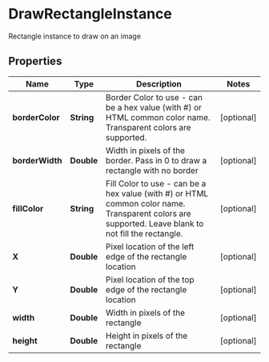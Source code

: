 

# DrawRectangleInstance

Rectangle instance to draw on an image

## Properties

| Name | Type | Description | Notes |
|------------ | ------------- | ------------- | -------------|
|**borderColor** | **String** | Border Color to use - can be a hex value (with #) or HTML common color name.  Transparent colors are supported. |  [optional] |
|**borderWidth** | **Double** | Width in pixels of the border.  Pass in 0 to draw a rectangle with no border |  [optional] |
|**fillColor** | **String** | Fill Color to use - can be a hex value (with #) or HTML common color name.  Transparent colors are supported.  Leave blank to not fill the rectangle. |  [optional] |
|**X** | **Double** | Pixel location of the left edge of the rectangle location |  [optional] |
|**Y** | **Double** | Pixel location of the top edge of the rectangle location |  [optional] |
|**width** | **Double** | Width in pixels of the rectangle |  [optional] |
|**height** | **Double** | Height in pixels of the rectangle |  [optional] |



